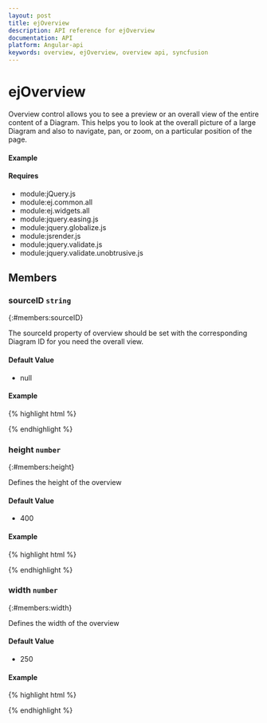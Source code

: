 ```yaml
---
layout: post
title: ejOverview
description: API reference for ejOverview
documentation: API
platform: Angular-api
keywords: overview, ejOverview, overview api, syncfusion
---
```


# ejOverview
<ts root="datavisualization" />

Overview control allows you to see a preview or an overall view of the entire content of a Diagram. This helps you to look at the overall picture of a large Diagram and also to navigate, pan, or zoom, on a particular position of the page.

#### Example


#### Requires

* module:jQuery.js
* module:ej.common.all
* module:ej.widgets.all
* module:jquery.easing.js
* module:jquery.globalize.js
* module:jsrender.js
* module:jquery.validate.js
* module:jquery.validate.unobtrusive.js

## Members
 
### sourceID `string`
{:#members:sourceID}

The sourceId property of overview should be set with the corresponding Diagram ID for you need the overall view.

#### Default Value

* null

#### Example

{% highlight html %}

<div>
        <ej-overview  id="overview" sourceID="diagramCore">
            </ej-overview>
</div>

{% endhighlight %}


### height `number`
{:#members:height}

Defines the height of the overview

#### Default Value

* 400

#### Example

{% highlight html %}

<div>
        <ej-overview  height="560px">
            </ej-overview>
</div>

{% endhighlight %}


### width `number`
{:#members:width}

Defines the width of the overview

#### Default Value

* 250

#### Example

{% highlight html %}

<div>
        <ej-overview  id="overview" width="100%">
            </ej-overview>
</div>

{% endhighlight %}

